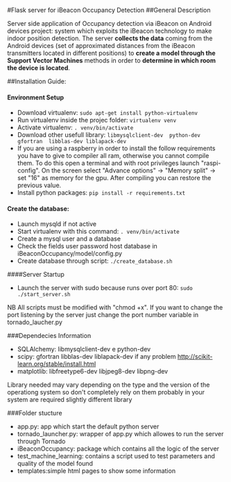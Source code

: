 #Flask server for iBeacon Occupancy Detection
##General Description

Server side application of Occupancy detection via iBeacon on Android devices project: system which exploits the iBeacon technology to make indoor position detection.
The server **collects the data** coming from the Android devices (set of approximated distances from the iBeacon transmitters located in different positions) to **create a model through the Support Vector Machines** methods in order to **determine in which room the device is located**.


##Installation Guide:

#### Environment Setup
* Download virtualenv: ```sudo apt-get install python-virtualenv```
* Run virtualenv inside the projec folder: ```virtualenv venv```
* Activate virtualenv: ```. venv/bin/activate```
* Download other usefull library: ```libmysqlclient-dev  python-dev  gfortran  libblas-dev liblapack-dev```
* If you are using a raspberry in order to install the follow requirements you have to give to compiler all ram, otherwise you cannot compile them. To do this open a terminal and with root privileges launch "raspi-config". On the screen select "Advance options" → "Memory split" → set "16" as memory for the gpu. After compiling you can restore the previous value.
* Install python packages: ```pip install -r requirements.txt```

#### Create  the database:
* Launch mysqld if not active
* Start  virtualenv with this command: ```. venv/bin/activate```
* Create a mysql user  and  a  database
* Check the fields  user password host  database in iBeaconOccupancy/model/config.py
* Create database  through script: ```./create_database.sh```

####Server Startup
* Launch the server with sudo because runs over port 80: ```sudo ./start_server.sh```

NB
All scripts must be modified with "chmod +x". If you want to change the port listening by the server just change the port number variable in tornado_laucher.py

###Dependecies Information
- SQLAlchemy:  libmysqlclient-dev e  python-dev
- scipy:  gfortran  libblas-dev liblapack-dev if any problem http://scikit-learn.org/stable/install.html
- matplotlib:  libfreetype6-dev libjpeg8-dev libpng-dev


Library needed may vary depending on the type and the version of the operationg system so don't completely rely on them probably in your system are required slightly different library

###Folder stucture
- app.py: app which start the default python server
- tornado_launcher.py: wrapper of app.py which allowes to run the server through Tornado
- iBeaconOccupancy: package which contains all the logic of the server
- test_machine_learning: contains a script used to test parameters and quality of the model found
- templates:simple html pages to show some information
